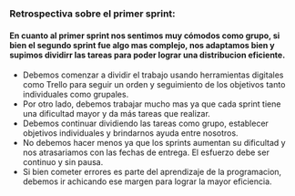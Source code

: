### Retrospectiva sobre el primer sprint:

#### En cuanto al primer sprint nos sentimos muy cómodos como grupo, si bien el segundo sprint fue algo mas complejo, nos adaptamos bien y supimos dividirr las tareas para poder lograr una distribucion eficiente.

* Debemos comenzar a dividir el trabajo usando herramientas digitales como Trello para seguir un orden y seguimiento de los objetivos tanto individuales como grupales.
* Por otro lado, debemos trabajar mucho mas ya que cada sprint tiene una dificultad mayor y da más tareas que realizar.
* Debemos continuar dividiendo las tareas como grupo, establecer objetivos individuales y brindarnos ayuda entre nosotros.
* No debemos hacer menos ya que los sprints aumentan su dificultad y nos atrasariamos con las fechas de entrega. El esfuerzo debe ser continuo y sin pausa.
* Si bien cometer errores es parte del aprendizaje de la programacion, debemos ir achicando ese margen para lograr la mayor eficiencia.

